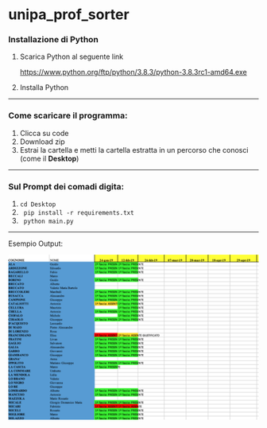 # unipa_prof_sorter


<h3> Installazione di Python</h3>
<ol>
<li>
Scarica Python al seguente link

https://www.python.org/ftp/python/3.8.3/python-3.8.3rc1-amd64.exe
</li>

<li>
Installa Python
</li>
</ol>


-----

<h3> Come scaricare il programma: </h3>
<ol>
<li>
Clicca su code
</li>
<li>
Download zip
</li>
<li>
Estrai la cartella e metti la cartella estratta in un percorso che conosci (come il <strong>Desktop</strong>)
</li>
</ol>


----

<h3> Sul Prompt dei comadi digita: </h3>
<ol>
<li>
<code>cd Desktop</code>
</li>
<li>
<code> pip install -r requirements.txt </code>
</li>
<li>
<code> python main.py </code>
</li>
</ol>


----
Esempio Output:

<img width="564" alt="esempio" src="https://raw.githubusercontent.com/f-starace/unipa_prof_sorter/main/OUTPUT_EXAMPLE/Schermata%202021-03-05%20alle%2021.46.05.png">


